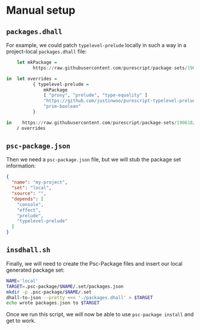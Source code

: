 # Manual setup

## `packages.dhall`

For example, we could patch `typelevel-prelude` locally in such a way in a project-local `packages.dhall` file:

```hs
    let mkPackage =
          https://raw.githubusercontent.com/purescript/package-sets/190618/src/mkPackage.dhall

in  let overrides =
          { typelevel-prelude =
              mkPackage
              [ "proxy", "prelude", "type-equality" ]
              "https://github.com/justinwoo/purescript-typelevel-prelude.git"
              "prim-boolean"
          }

in    https://raw.githubusercontent.com/purescript/package-sets/190618/src/packages.dhall
    ⫽ overrides
```

## `psc-package.json`

Then we need a `psc-package.json` file, but we will stub the package set information:

```json
{
  "name": "my-project",
  "set": "local",
  "source": "",
  "depends": [
    "console",
    "effect",
    "prelude",
    "typelevel-prelude"
  ]
}
```

## `insdhall.sh`

Finally, we will need to create the Psc-Package files and insert our local generated package set:

```sh
NAME='local'
TARGET=.psc-package/$NAME/.set/packages.json
mkdir -p .psc-package/$NAME/.set
dhall-to-json --pretty <<< './packages.dhall' > $TARGET
echo wrote packages.json to $TARGET
```

Once we run this script, we will now be able to use `psc-package install` and get to work.
